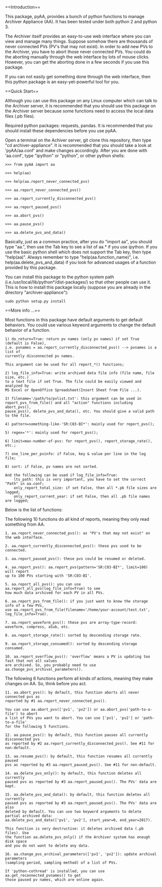 ==Introduction==

This package, pyAA, provides a bunch of python functions to manage Archiver Appliance (AA).
It has been tested under both python 2 and python 3.

The Archiver itself provides an easy-to-use web interface where you can view and 
manage many things. Suppose somehow there are thousands of never connected PVs 
(PV's that may not exist). In order to add new PVs to the Archiver, you have to 
abort those never connected PVs. You could do the aborting manually through the 
web interface by lots of mouse clicks. However, you can get the aborting done in 
a few seconds if you use this package.

If you can not easily get something done through the web interface, then this 
python package is an easy-yet-powerful tool for you.      
 

==Quick Start==

Although you can use this package on any Linux computer which can talk to the Archiver
server, it is recommended that you should use this package on the Archiver server because
some functions need to access the local data files (.pb files).

Required python packages: requests, pandas. It is recommended that you should install 
these dependencies before you use pyAA.  

Open a terminal on the Achiver server, git clone this repository, then type "cd archiver-appliance".
It is recommended that you should take a look at 'pyAA/aa.conf' and make changes accordingly.
After you are done with 'aa.conf', type "ipython" or "python", or other python shells: 

    >>> from pyAA import aa
    
    >>> help(aa)
    
    >>> help(aa.report_never_connected_pvs)
    
    >>> aa.report_never_connected_pvs()
    
    >>> aa.report_currently_disconnected_pvs()
    
    >>> aa.report_paused_pvs()
    
    >>> aa.abort_pvs()
    
    >>> aa.pause_pvs()
    
    >>> aa.delete_pvs_and_data()

Basically, just as a common practice, after you do "import aa", you should type 
"aa.", then use the Tab key to see a list of aa.* if you use ipython. If you use
the basic python shell which does not support the Tab key, then type "help(aa)".
Always remember to type "help(aa.function_name)", i.e. help(aa.delete_pvs_and_data)
if you look for advanced usages of a function provided by this package.

You can install this package to the python system path (i.e./usr/local/lib/python*/dist-packages/)
so that other people can use it. This is how to install this package locally (suppose 
you are already in the directory "archiver-appliance"):

    sudo python setup.py install
    

==More info ...==

Most functions in this package have default arguments to get default behaviors. 
You could use various keyword arguments to change the default behavior of a function.
  
    1) do_return=True: return pv names (only pv names) if set True (default is False), 
    i.e. pvnames = aa.report_currently_disconnected_pvs() --> pvnames is a list of 
    currently disconnected pv names. 
    
    This argument can be used for all report_*() functions; 
    
    2) log_file_info=True: write archived data file info (file name, file size, etc.) 
    to a text file if set True. The file could be easily viewed and analyzed by 
    MS Excel or OpenOffice Spreadsheet(Insert Sheet from File ...).
        
    3) filename='/path/to/pvlist.txt': this argument can be used in 
    report_pvs_from_file() and all "action" functions including abort_pvs(), 
    pause_pvs(), delete_pvs_and_data(), etc. You should give a valid path to the file. 
    
    4) pattern=something-like-'SR:C03-BI*': mainly used for report_pvs(); 
     
    5) regex='*': mainly used for report_pvs();  
    
    6) limit=max-number-of-pvs: for report_pvs(), report_storage_rate(), etc.; 
    
    7) one_line_per_pvinfo: if False, key & value per line in the log file;
    
    8) sort: if False, pv names are not sorted.
    
    And the following can be used if log_file_info=True: 
        lts_path: this is very important, you have to set the correct "Path" in aa.conf; 
        only_report_total_size: if set False, then all *.pb file sizes are logged; 
        only_report_current_year: if set False, then all .pb file names are logged;


Below is the list of functions:

  The following 10 functions do all kind of reports, meaning they only read something from AA. 

    1. aa.report_never_connected_pvs(): as "PV's that may not exist" on the web interface.

    2. aa.report_currently_disconnected_pvs(): these pvs used to be connected.
    
    3. aa.report_paused_pvs(): these pvs could be resumed or deleted. 
    
    4. aa.report_pvs(): aa.report_pvs(pattern='SR:C03-BI*', limit=100) will report 
    up to 100 PVs starting with 'SR:C03-BI'.   

    5. aa.report_all_pvs(): you can use aa.report_all_pvs(log_file_info=True) to see
    how much data archived for each PV in all PVs.   
    
    6. aa.report_pvs_from_file(): if you just want to know the storage info of a few PVs, 
    use aa.report_pvs_from_file(filename='/home/your-account/test.txt', log_file_info=True).
    
    7. aa.report_waveform_pvs(): these pvs are array-type-record: waveform, compress, aSub, etc.
    
    8. aa.report_storage_rate(): sorted by descending storage rate.
    
    9. aa.report_storage_consumed(): sorted by descending storage consumed.
    
    10. aa.report_overflow_pvs(): 'overflow' means a PV is updating too fast that not all values
    are archived. So, you probably need to use aa.change_pvs_archival_parameters(). 
    
  The following 6 functions perform all kinds of actions, meaning they make changes on AA. 
  So, think before you act. 
        
    11. aa.abort_pvs(): by default, this function aborts all never connected pvs as
    reported by #1 aa.report_never_connected_pvs().
    
    You can use aa.abort_pvs(['pv1', 'pv2']) or aa.abort_pvs('path-to-a-file') to abort
    a list of PVs you want to abort. You can use ['pv1', 'pv2'] or 'path-to-a-file' 
    for the following 5 functions. 
    
    12. aa.pause_pvs(): by default, this function pauses all currently disconnected pvs
    as reported by #2 aa.report_currently_disconnected_pvs(). See #11 for non-default.
    
    13. aa.resume_pvs(): by default, this function resumes all currently paused 
    pvs as reported by #3 aa.report_paused_pvs(). See #11 for non-default.

    14. aa.delete_pvs_only(): by default, this function deletes all currently 
    paused pvs as reported by #3 aa.report_paused_pvs(). The PVs' data are kept. 

    15. aa.delete_pvs_and_data(): by default, this function deletes all currently 
    paused pvs as reported by #3 aa.report_paused_pvs(). The PVs' data are also 
    deleted by default. You can use two keyword arguments to delete partial archived data: 
    aa.delete_pvs_and_data(['pv1', 'pv2'], start_year=0, end_year=2017).  
    
    This function is very destructive: it deletes archived data (.pb files). Use 
    the function aa.delete_pvs_only() if the Archiver system has enough disk space 
    and you do not want to delete any data.   
    
    16. aa.change_pvs_archival_parameters(['pv1', 'pv2']): update archival parameters 
    (sampling period, sampling method) of a list of PVs. 
    
    If 'python-cothread' is installed, you can use aa.get_reconnected_pvnames() to get
    those paused pv names, which are online again.
